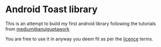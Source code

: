 # Android Toast library
This is an attempt to build my first android library following the tutorials from 
[medium@anujguptawork](https://medium.com/@anujguptawork/how-to-create-your-own-android-library-and-publish-it-750e0f7481bf)

You are free to use it in anyway you deem fit as per the [licence](LICENSE) terms.